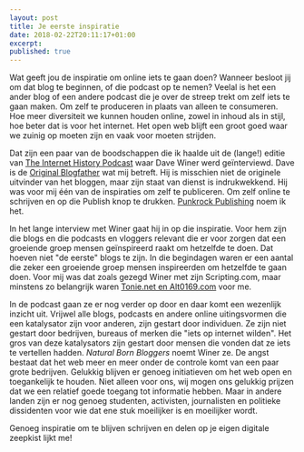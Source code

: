 ```yaml
---
layout: post
title: Je eerste inspiratie
date: 2018-02-22T20:11:17+01:00
excerpt:
published: true
---
```

Wat geeft jou de inspiratie om online iets te gaan doen? Wanneer besloot jij om dat blog te beginnen, of die podcast op te nemen? Veelal is het een ander blog of een andere podcast die je over de streep trekt om zelf iets te gaan maken. Om zelf te produceren in plaats van alleen te consumeren. Hoe meer diversiteit we kunnen houden online, zowel in inhoud als in stijl, hoe beter dat is voor het internet. Het open web blijft een groot goed waar we zuinig op moeten zijn en vaak voor moeten strijden. 

Dat zijn een paar van de boodschappen die ik haalde uit de (lange!) editie van [The Internet History Podcast](http://www.internethistorypodcast.com/2017/10/dave-winer-on-the-open-web-blogging-podcasting-and-more/) waar Dave Winer werd geïnterviewd. Dave is de [Original Blogfather](http://scripting.com/) wat mij betreft. Hij is misschien niet de originele uitvinder van het bloggen, maar zijn staat van dienst is indrukwekkend. Hij was voor mij één van de inspiraties om zelf te publiceren. Om zelf online te schrijven en op die Publish knop te drukken. [Punkrock Publishing](/Punkrock-Publishing/) noem ik het. 

In het lange interview met Winer gaat hij in op die inspiratie. Voor hem zijn die blogs en die podcasts en vloggers relevant die er voor zorgen dat een groeiende groep mensen geïnspireerd raakt om hetzelfde te doen. Dat hoeven niet "de eerste" blogs te zijn. In die begindagen waren er een aantal die zeker een groeiende groep mensen inspireerden om hetzelfde te gaan doen. Voor mij was dat zoals gezegd Winer met zijn Scripting.com, maar minstens zo belangrijk waren [Tonie.net en Alt0169.com](/weblog-20-jaar/) voor me. 

In de podcast gaan ze er nog verder op door en daar komt een wezenlijk inzicht uit. Vrijwel alle blogs, podcasts en andere online uitingsvormen die een katalysator zijn voor anderen, zijn gestart door individuen. Ze zijn niet gestart door bedrijven, bureaus of merken die "iets op internet wilden". Het gros van deze katalysators zijn gestart door mensen die vonden dat ze iets te vertellen hadden. *Natural Born Bloggers* noemt Winer ze. De angst bestaat dat het web meer en meer onder de controle komt van een paar grote bedrijven. Gelukkig blijven er genoeg initiatieven om het web open en toegankelijk te houden. Niet alleen voor ons, wij mogen ons gelukkig prijzen dat we een relatief goede toegang tot informatie hebben. Maar in andere landen zijn er nog genoeg studenten, activisten, journalisten en politieke dissidenten voor wie dat ene stuk moeilijker is en moeilijker wordt. 

Genoeg inspiratie om te blijven schrijven en delen op je eigen digitale zeepkist lijkt me!
